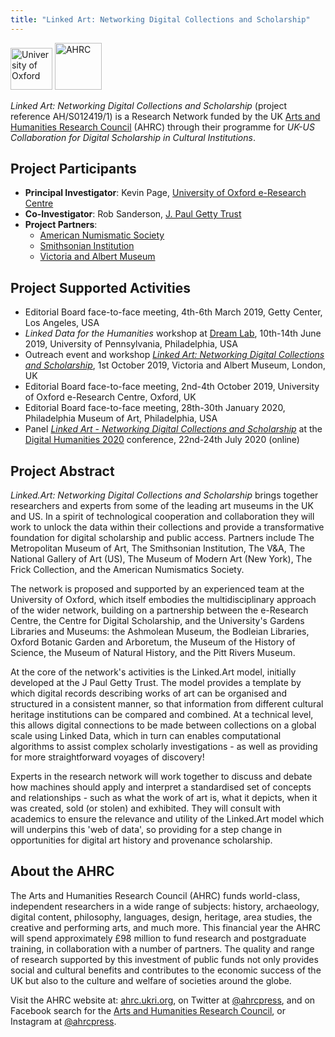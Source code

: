 ```yaml
---
title: "Linked Art: Networking Digital Collections and Scholarship"
---
```


<img src="/community/projects/researchnetwork/ox_brand1_rev_rect.gif" alt="University of Oxford" height="67" />       <img src="/community/projects/researchnetwork/UKRI_AHR_Council-Logo_Horiz-RGB.png" alt="AHRC" height="75" /> 


*Linked Art: Networking Digital Collections and Scholarship* (project reference AH/S012419/1) is a Research Network funded by the UK [Arts and Humanities Research Council](https://ahrc.ukri.org/) (AHRC) through their programme for *UK-US Collaboration for Digital Scholarship in Cultural Institutions*.

## Project Participants

- **Principal Investigator**: Kevin Page, [University of Oxford e-Research Centre](https://www.oerc.ox.ac.uk/)
- **Co-Investigator**: Rob Sanderson, [J. Paul Getty Trust](https://www.getty.edu/)
- **Project Partners**:
    - [American Numismatic Society](http://numismatics.org/)
    - [Smithsonian Institution](https://www.si.edu/)
    - [Victoria and Albert Museum](https://www.vam.ac.uk/)

## Project Supported Activities

- Editorial Board face-to-face meeting, 4th-6th March 2019, Getty Center, Los Angeles, USA
- *Linked Data for the Humanities* workshop at [Dream Lab](http://web.sas.upenn.edu/dream-lab/), 10th-14th June 2019, University of Pennsylvania, Philadelphia, USA
- Outreach event and workshop [*Linked Art: Networking Digital Collections and Scholarship*](/community/events/2019/outreach_london), 1st October 2019, Victoria and Albert Museum, London, UK
- Editorial Board face-to-face meeting, 2nd-4th October 2019, University of Oxford e-Research Centre, Oxford, UK
- Editorial Board face-to-face meeting, 28th-30th January 2020, Philadelphia Museum of Art, Philadelphia, USA
- Panel [*Linked Art - Networking Digital Collections and Scholarship*](https://dh2020.adho.org/wp-content/uploads/2020/07/139_LinkedArtNetworkingDigitalCollectionsandScholarship.html) at the [Digital Humanities 2020](https://dh2020.adho.org/) conference, 22nd-24th July 2020 (online)

## Project Abstract

*Linked.Art: Networking Digital Collections and Scholarship* brings together researchers and experts from some of the leading art museums in the UK and US. In a spirit of technological cooperation and collaboration they will work to unlock the data within their collections and provide a transformative foundation for digital scholarship and public access. Partners include The Metropolitan Museum of Art, The Smithsonian Institution, The V&A, The National Gallery of Art (US), The Museum of Modern Art (New York), The Frick Collection, and the American Numismatics Society.

The network is proposed and supported by an experienced team at the University of Oxford, which itself embodies the multidisciplinary approach of the wider network, building on a partnership between the e-Research Centre, the Centre for Digital Scholarship, and the University's Gardens Libraries and Museums: the Ashmolean Museum, the Bodleian Libraries, Oxford Botanic Garden and Arboretum, the Museum of the History of Science, the Museum of Natural History, and the Pitt Rivers Museum.

At the core of the network's activities is the Linked.Art model, initially developed at the J Paul Getty Trust. The model provides a template by which digital records describing works of art can be organised and structured in a consistent manner, so that information from different cultural heritage institutions can be compared and combined. At a technical level, this allows digital connections to be made between collections on a global scale using Linked Data, which in turn can enables computational algorithms to assist complex scholarly investigations - as well as providing for more straightforward voyages of discovery!

Experts in the research network will work together to discuss and debate how machines should apply and interpret a standardised set of concepts and relationships - such as what the work of art is, what it depicts, when it was created, sold (or stolen) and exhibited. They will consult with academics to ensure the relevance and utility of the Linked.Art model which will underpins this 'web of data', so providing for a step change in opportunities for digital art history and provenance scholarship. 

## About the AHRC

The Arts and Humanities Research Council (AHRC) funds world-class, independent researchers in a wide range of subjects: history, archaeology, digital content, philosophy, languages, design, heritage, area studies, the creative and performing arts, and much more. This financial year the AHRC will spend approximately £98 million to fund research and postgraduate training, in collaboration with a number of partners. The quality and range of research supported by this investment of public funds not only provides social and cultural benefits and contributes to the economic success of the UK but also to the culture and welfare of societies around the globe.

Visit the AHRC website at: [ahrc.ukri.org](https://ahrc.ukri.org), on Twitter at [@ahrcpress](https://twitter.com/ahrcpress), and on Facebook search for the [Arts and Humanities Research Council](https://www.facebook.com/artsandhumanitiesresearchcouncil), or Instagram at [@ahrcpress](https://www.instagram.com/ahrcpress/).

